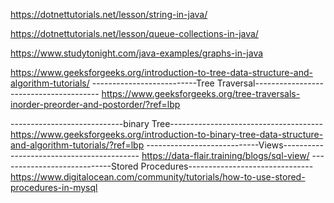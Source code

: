 https://dotnettutorials.net/lesson/string-in-java/

https://dotnettutorials.net/lesson/queue-collections-in-java/

https://www.studytonight.com/java-examples/graphs-in-java

https://www.geeksforgeeks.org/introduction-to-tree-data-structure-and-algorithm-tutorials/
--------------------------Tree Traversal---------------------------------------
https://www.geeksforgeeks.org/tree-traversals-inorder-preorder-and-postorder/?ref=lbp 

----------------------------binary Tree--------------------------------------
https://www.geeksforgeeks.org/introduction-to-binary-tree-data-structure-and-algorithm-tutorials/?ref=lbp
----------------------------Views------------------------------------------
https://data-flair.training/blogs/sql-view/
----------------------------Stored Procedures-------------------------------
https://www.digitalocean.com/community/tutorials/how-to-use-stored-procedures-in-mysql
